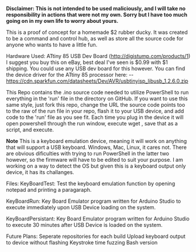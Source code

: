 **Disclaimer: This is not intended to be used maliciously, and I will take no responsibility in actions that were not my own. Sorry but I have too much going on in my own life to worry about yours.**

This is a proof of concept for a homemade $2 rubber ducky. It was created to be a command and control hub, as well as store all the source code for anyone who wants to have a little fun. 

Hardware Used:
  ATtiny 85 USB Dev Board (http://digistump.com/products/1)
    I suggest you buy this on eBay, best deal I've seen is $0.99 with $1 shipping. You could use any USB dev board for this however. 
    You can find the device driver for the ATtiny 85 processor here:
       -- https://cdn.sparkfun.com/datasheets/Dev/AVR/usbtinyisp_libusb_1.2.6.0.zip

This Repo contains the .ino source code needed to utilize PowerShell to run everything in the 'run' file in the directory on GitHub. If you want to use this same style, just fork this repo, change the URL the source code points too to the raw of the run file in your repo, flash it to your USB device, and add code to the 'run' file as you see fit. Each time you plug in the device it will open powershell through the run window, execute wget <URL to raw of run file>, save that as a script, and execute.

**Note**
This is a keyboard emulation device, meaning it will work on anything that will support a USB keyboard. Windows, Mac, Linux, it cares not. There are obvious dificulties with trying to run PowerShell in the latter two however, so the firmware will have to be edited to suit your purpose. I am working on a way to detect the OS but given this is a keyboard output only device, it has its challanges.


Files:
KeyBoardTest:
Test the keyboard emulation function by opening notepad and printing a paragaraph.

KeyBoardRun:
Key Board Emulator program written for Arduino Studio to execute immediately upon USB Device loading on the system.

KeyBoardPersistant:
Key Board Emulator program written for Arduino Studio to execute 30 minutes after USB Device is loaded on the system.


Future Plans:
  Seperate repositories for each build
  Upload keyboard output to device without flashing
  Keystroke time fuzzing
  Bash version
